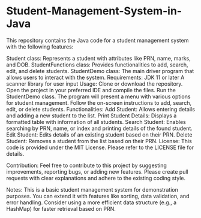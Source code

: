 # Student-Management-System-in-Java

This repository contains the Java code for a student management system with the following features:

Student class: Represents a student with attributes like PRN, name, marks, and DOB.
StudentFunctions class: Provides functionalities to add, search, edit, and delete students.
StudentDemo class: The main driver program that allows users to interact with the system.
Requirements:
JDK 11 or later
A scanner library for user input
Usage:
Clone or download the repository.
Open the project in your preferred IDE and compile the files.
Run the StudentDemo class.
The program will present a menu with various options for student management.
Follow the on-screen instructions to add, search, edit, or delete students.
Functionalities:
Add Student: Allows entering details and adding a new student to the list.
Print Student Details: Displays a formatted table with information of all students.
Search Student: Enables searching by PRN, name, or index and printing details of the found student.
Edit Student: Edits details of an existing student based on their PRN.
Delete Student: Removes a student from the list based on their PRN.
License:
This code is provided under the MIT License. Please refer to the LICENSE file for details.

Contribution:
Feel free to contribute to this project by suggesting improvements, reporting bugs, or adding new features. Please create pull requests with clear explanations and adhere to the existing coding style.

Notes:
This is a basic student management system for demonstration purposes.
You can extend it with features like sorting, data validation, and error handling.
Consider using a more efficient data structure (e.g., a HashMap) for faster retrieval based on PRN.

